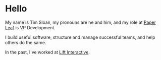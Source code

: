 # Hello

My name is Tim Sloan, my pronouns are he and him, and my role at [Paper Leaf](https://paper-leaf.com) is VP Development.

I build useful software, structure and manage successful teams, and help others do the same.

In the past, I've worked at [Lift Interactive](https://liftinteractive.com).


<!--
**timsloan/timsloan** is a ✨ _special_ ✨ repository because its `README.md` (this file) appears on your GitHub profile.

Here are some ideas to get you started:

- 🔭 I’m currently working on ...
- 🌱 I’m currently learning ...
- 👯 I’m looking to collaborate on ...
- 🤔 I’m looking for help with ...
- 💬 Ask me about ...
- 📫 How to reach me: ...
- 😄 Pronouns: ...
- ⚡ Fun fact: ...
-->

